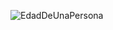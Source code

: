 ![EdadDeUnaPersona](https://github.com/Abdel03061/Apuntes-primer-parcial-Abdel/assets/130338988/0353d5b0-ef7e-48dc-af36-181a8d8942d8)
